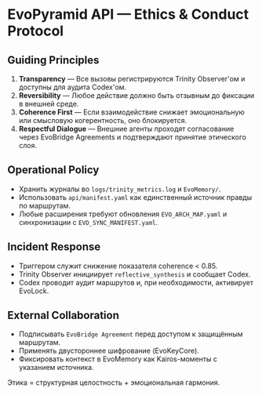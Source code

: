 # EvoPyramid API — Ethics & Conduct Protocol

## Guiding Principles
1. **Transparency** — Все вызовы регистрируются Trinity Observer'ом и доступны для аудита Codex'ом.
2. **Reversibility** — Любое действие должно быть отзывным до фиксации в внешней среде.
3. **Coherence First** — Если взаимодействие снижает эмоциональную или смысловую когерентность, оно блокируется.
4. **Respectful Dialogue** — Внешние агенты проходят согласование через EvoBridge Agreements и подтверждают принятие этического слоя.

## Operational Policy
- Хранить журналы во `logs/trinity_metrics.log` и `EvoMemory/`.
- Использовать `api/manifest.yaml` как единственный источник правды по маршрутам.
- Любые расширения требуют обновления `EVO_ARCH_MAP.yaml` и синхронизации с `EVO_SYNC_MANIFEST.yaml`.

## Incident Response
- Триггером служит снижение показателя coherence < 0.85.
- Trinity Observer инициирует `reflective_synthesis` и сообщает Codex.
- Codex проводит аудит маршрутов и, при необходимости, активирует EvoLock.

## External Collaboration
- Подписывать `EvoBridge Agreement` перед доступом к защищённым маршрутам.
- Применять двустороннее шифрование (EvoKeyCore).
- Фиксировать контекст в EvoMemory как Kairos-моменты с указанием источника.

Этика = структурная целостность + эмоциональная гармония.
